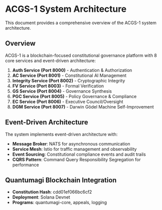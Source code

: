 # ACGS-1 System Architecture

This document provides a comprehensive overview of the ACGS-1 system architecture.

## Overview

ACGS-1 is a blockchain-focused constitutional governance platform with 8 core services and event-driven architecture:

1. **Auth Service (Port 8000)** - Authentication & Authorization
2. **AC Service (Port 8001)** - Constitutional AI Management
3. **Integrity Service (Port 8002)** - Cryptographic Integrity
4. **FV Service (Port 8003)** - Formal Verification
5. **GS Service (Port 8004)** - Governance Synthesis
6. **PGC Service (Port 8005)** - Policy Governance & Compliance
7. **EC Service (Port 8006)** - Executive Council/Oversight
8. **DGM Service (Port 8007)** - Darwin Gödel Machine Self-Improvement

## Event-Driven Architecture

The system implements event-driven architecture with:

- **Message Broker**: NATS for asynchronous communication
- **Service Mesh**: Istio for traffic management and observability
- **Event Sourcing**: Constitutional compliance events and audit trails
- **CQRS Pattern**: Command Query Responsibility Segregation for performance

## Quantumagi Blockchain Integration

- **Constitution Hash**: cdd01ef066bc6cf2
- **Deployment**: Solana Devnet
- **Programs**: quantumagi-core, appeals, logging
